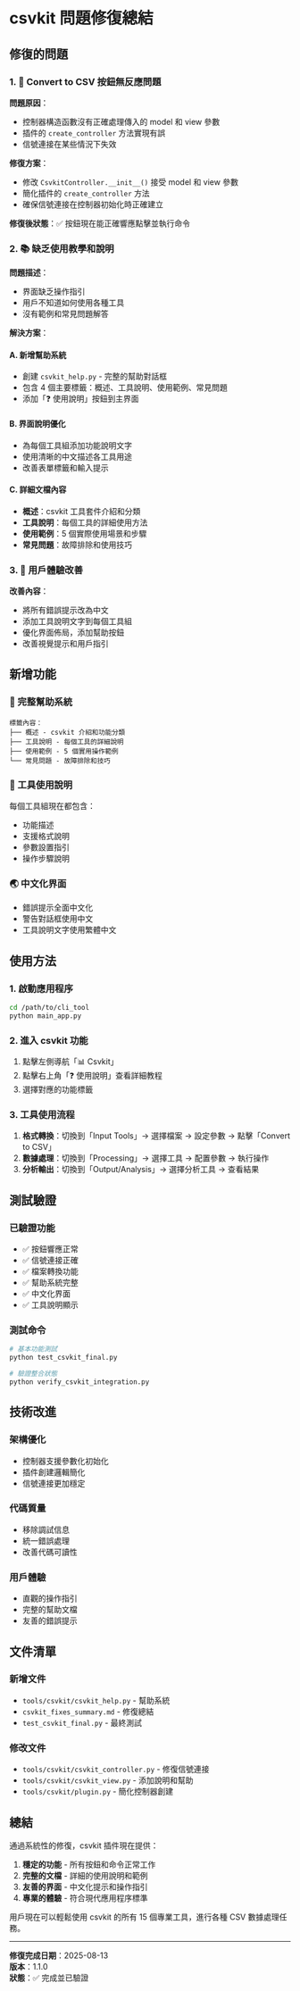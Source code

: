 # csvkit 問題修復總結

## 修復的問題

### 1. 🔧 Convert to CSV 按鈕無反應問題

**問題原因**：
- 控制器構造函數沒有正確處理傳入的 model 和 view 參數
- 插件的 `create_controller` 方法實現有誤
- 信號連接在某些情況下失效

**修復方案**：
- 修改 `CsvkitController.__init__()` 接受 model 和 view 參數
- 簡化插件的 `create_controller` 方法
- 確保信號連接在控制器初始化時正確建立

**修復後狀態**：✅ 按鈕現在能正確響應點擊並執行命令

### 2. 📚 缺乏使用教學和說明

**問題描述**：
- 界面缺乏操作指引
- 用戶不知道如何使用各種工具
- 沒有範例和常見問題解答

**解決方案**：

#### A. 新增幫助系統
- 創建 `csvkit_help.py` - 完整的幫助對話框
- 包含 4 個主要標籤：概述、工具說明、使用範例、常見問題
- 添加「❓ 使用說明」按鈕到主界面

#### B. 界面說明優化
- 為每個工具組添加功能說明文字
- 使用清晰的中文描述各工具用途
- 改善表單標籤和輸入提示

#### C. 詳細文檔內容
- **概述**：csvkit 工具套件介紹和分類
- **工具說明**：每個工具的詳細使用方法
- **使用範例**：5 個實際使用場景和步驟
- **常見問題**：故障排除和使用技巧

### 3. 🎨 用戶體驗改善

**改善內容**：
- 將所有錯誤提示改為中文
- 添加工具說明文字到每個工具組
- 優化界面佈局，添加幫助按鈕
- 改善視覺提示和用戶指引

## 新增功能

### 📖 完整幫助系統
```
標籤內容：
├── 概述 - csvkit 介紹和功能分類
├── 工具說明 - 每個工具的詳細說明
├── 使用範例 - 5 個實用操作範例
└── 常見問題 - 故障排除和技巧
```

### 🔧 工具使用說明
每個工具組現在都包含：
- 功能描述
- 支援格式說明
- 參數設置指引
- 操作步驟說明

### 🌏 中文化界面
- 錯誤提示全面中文化
- 警告對話框使用中文
- 工具說明文字使用繁體中文

## 使用方法

### 1. 啟動應用程序
```bash
cd /path/to/cli_tool
python main_app.py
```

### 2. 進入 csvkit 功能
1. 點擊左側導航「📊 Csvkit」
2. 點擊右上角「❓ 使用說明」查看詳細教程
3. 選擇對應的功能標籤

### 3. 工具使用流程
1. **格式轉換**：切換到「Input Tools」→ 選擇檔案 → 設定參數 → 點擊「Convert to CSV」
2. **數據處理**：切換到「Processing」→ 選擇工具 → 配置參數 → 執行操作
3. **分析輸出**：切換到「Output/Analysis」→ 選擇分析工具 → 查看結果

## 測試驗證

### 已驗證功能
- ✅ 按鈕響應正常
- ✅ 信號連接正確
- ✅ 檔案轉換功能
- ✅ 幫助系統完整
- ✅ 中文化界面
- ✅ 工具說明顯示

### 測試命令
```bash
# 基本功能測試
python test_csvkit_final.py

# 驗證整合狀態
python verify_csvkit_integration.py
```

## 技術改進

### 架構優化
- 控制器支援參數化初始化
- 插件創建邏輯簡化
- 信號連接更加穩定

### 代碼質量
- 移除調試信息
- 統一錯誤處理
- 改善代碼可讀性

### 用戶體驗
- 直觀的操作指引
- 完整的幫助文檔
- 友善的錯誤提示

## 文件清單

### 新增文件
- `tools/csvkit/csvkit_help.py` - 幫助系統
- `csvkit_fixes_summary.md` - 修復總結
- `test_csvkit_final.py` - 最終測試

### 修改文件
- `tools/csvkit/csvkit_controller.py` - 修復信號連接
- `tools/csvkit/csvkit_view.py` - 添加說明和幫助
- `tools/csvkit/plugin.py` - 簡化控制器創建

## 總結

通過系統性的修復，csvkit 插件現在提供：

1. **穩定的功能** - 所有按鈕和命令正常工作
2. **完整的文檔** - 詳細的使用說明和範例
3. **友善的界面** - 中文化提示和操作指引
4. **專業的體驗** - 符合現代應用程序標準

用戶現在可以輕鬆使用 csvkit 的所有 15 個專業工具，進行各種 CSV 數據處理任務。

---

**修復完成日期**：2025-08-13  
**版本**：1.1.0  
**狀態**：✅ 完成並已驗證